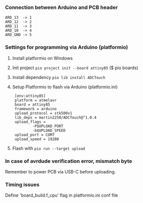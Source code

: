 ### Connection between Arduino and PCB header
    ARD_13  -> 1
    ARD_12  -> 2
    ARD_11  -> 3
    ARD_10  -> 4
    ARD_GND -> 5

### Settings for programming via Arduino (platformio)
1. Install platformio on Windows
2. Init project ```pio project init --board attiny85``` ($ pio boards)
3. Install dependency ```pio lib install ADCTouch```
4. Setup Platformio to flash via Arduino (platformio.ini)

        [env:attiny85]
        platform = atmelavr
        board = attiny85
        framework = arduino
        upload_protocol = stk500v1
        lib_deps = martin2250/ADCTouch@^1.0.4
        upload_flags =
                -P$UPLOAD_PORT
                -b$UPLOAD_SPEED
        upload_port = COM7
        upload_speed = 19200

5. Flash with ```pio run --target upload```

### In case of avrdude verification error, mismatch byte

Remember to power PCB via USB-C before uploading.

### Timing issues

Define 'board_build.f_cpu' flag in platformio.ini conf file
